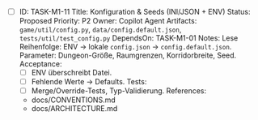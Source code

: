 - [ ] ID: TASK-M1-11
  Title: Konfiguration & Seeds (INI/JSON + ENV)
  Status: Proposed
  Priority: P2
  Owner: Copilot Agent
  Artifacts: `game/util/config.py`, `data/config.default.json`, `tests/util/test_config.py`
  DependsOn: TASK-M1-01
  Notes:
  Lese Reihenfolge: ENV → lokale `config.json` → `config.default.json`. Parameter: Dungeon-Größe, Raumgrenzen, Korridorbreite, Seed.
  Acceptance:
  - [ ] ENV überschreibt Datei.
  - [ ] Fehlende Werte → Defaults.
  Tests:
  - [ ] Merge/Override-Tests, Typ-Validierung.
  References:
  - docs/CONVENTIONS.md
  - docs/ARCHITECTURE.md

